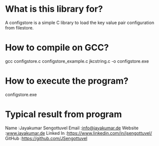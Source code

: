 # What is this library for?

A configstore is a simple C library to load the key value pair configuration 
from filestore.

# How to compile on GCC?

gcc configstore.c configstore_example.c jkcstring.c -o configstore.exe

# How to execute the program?

configstore.exe

# Typical result from program

Name                          :Jayakumar Sengottuvel
Email                         :info@jayakumar.de
Website                       :www.jayakumar.de
Linked In                     :https://www.linkedin.com/in/jsengottuvel/
GitHub                        :https://github.com/JSengottuvel
